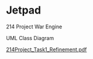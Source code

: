 # Jetpad
214 Project War Engine

UML Class Diagram

[214Project_Task1_Refinement.pdf](https://github.com/Priyul/Jetpad/files/9757151/214Project_Task1_Refinement.pdf)
